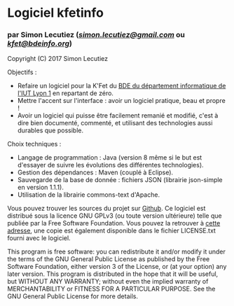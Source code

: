 # Logiciel **kfetinfo**
### par **Simon Lecutiez** ([_simon.lecutiez@gmail.com_](mailto:simon.lecutiez@gmail.com) ou [_kfet@bdeinfo.org_](mailto:kfet@bdeinfo.org))

Copyright (C) 2017 Simon Lecutiez

Objectifs :
- Refaire un logiciel pour la K'Fet du [BDE du département informatique de l'IUT Lyon 1](https://www.facebook.com/bde.info.lyon/) en repartant de zéro.
- Mettre l'accent sur l'interface : avoir un logiciel pratique, beau et propre !
- Avoir un logiciel qui puisse être facilement remanié et modifié, c'est à dire bien documenté, commenté, et utilisant des technologies aussi durables que possible.

Choix techniques :
- Langage de programmation : Java (version 8 même si le but est d'essayer de suivre les évolutions des différentes technologies).
- Gestion des dépendances : Maven (couplé à Eclipse).
- Sauvegarde de la base de donnée : fichiers JSON (librairie json-simple en version 1.1.1).
- Utilisation de la librairie commons-text d'Apache.

Vous pouvez trouver les sources du projet sur [Github](https://github.com/Rbird0/kfetinfo).
Ce logiciel est distribué sous la licence GNU GPLv3 (ou toute version ultérieure) telle que publiée par la Free Software Foundation. Vous pouvez la retrouver à [cette adresse](https://www.gnu.org/licenses/#GPL), une copie est également disponible dans le fichier LICENSE.txt fourni avec le logiciel.

This program is free software: you can redistribute it and/or modify it under the terms of the GNU General Public License as published by the Free Software Foundation, either version 3 of the License, or (at your option) any later version. This program is distributed in the hope that it will be useful, but WITHOUT ANY WARRANTY; without even the implied warranty of MERCHANTABILITY or FITNESS FOR A PARTICULAR PURPOSE. See the GNU General Public License for more details.